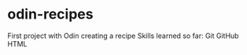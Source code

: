 # odin-recipes
First project with Odin creating a recipe 
Skills learned so far:
    Git
    GitHub
    HTML

